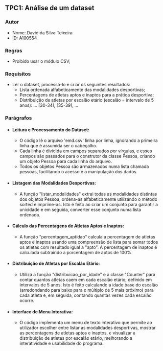 ## TPC1: Análise de um dataset

### Autor
- Nome: David da Silva Teixeira
- ID: A100554

### Regras
- Proibido usar o módulo CSV;

### Requisitos
- Ler o dataset, processá-lo e criar os seguintes resultados:
    - Lista ordenada alfabeticamente das modalidades desportivas;
    - Percentagens de atletas aptos e inaptos para a prática desportiva;
    - Distribuição de atletas por escalão etário (escalão = intervalo de 5 anos): ... [30-34], [35-39], ...

### Parágrafos
- #### Leitura e Processamento do Dataset:
	- O código lê o arquivo 'emd.csv' linha por linha, ignorando a primeira linha que é assumida ser o cabeçalho.
	- Cada linha é dividida em campos separados por vírgulas, e esses campos são passados para o construtor da classe Pessoa, criando um objeto Pessoa para cada linha do arquivo.
	- Todos os objetos Pessoa são armazenados numa lista chamada pessoas, facilitando o acesso e a manipulação dos dados.
- #### Listagem das Modalidades Desportivas:
    - A função "listar_modalidades" extrai todas as modalidades distintas dos objetos Pessoa, ordena-as alfabeticamente utilizando o método sorted e imprime-as. Isto é feito ao criar um conjunto para garantir a unicidade e em seguida, converter esse conjunto numa lista ordenada.
- #### Cálculo das Percentagens de Atletas Aptos e Inaptos:
    - A função "percentagem_aptidao" calcula a percentagem de atletas aptos e inaptos usando uma compreensão de lista para somar todos os atletas com resultado igual a "apto". A percentagem de inaptos é calculada subtraindo a porcentagem de aptos de 100%.
- #### Distribuição de Atletas por Escalão Etário:
    - Utiliza a função "distribuicao_por_idade" e a classe "Counter" para contar quantos atletas caem em cada escalão etário, definido em intervalos de 5 anos. Isto é feito calculando a idade base do escalão (arredondando para baixo para o múltiplo de 5 mais próximo) para cada atleta e, em seguida, contando quantas vezes cada escalão ocorre.
- #### Interface de Menu Interativa:
    -  O código implementa um menu de texto interativo que permite ao utilizador escolher entre listar as modalidades desportivas, mostrar as percentagens de atletas aptos e inaptos, e visualizar a distribuição de atletas por escalão etário, melhorando a interatividade e usabilidade do programa.
